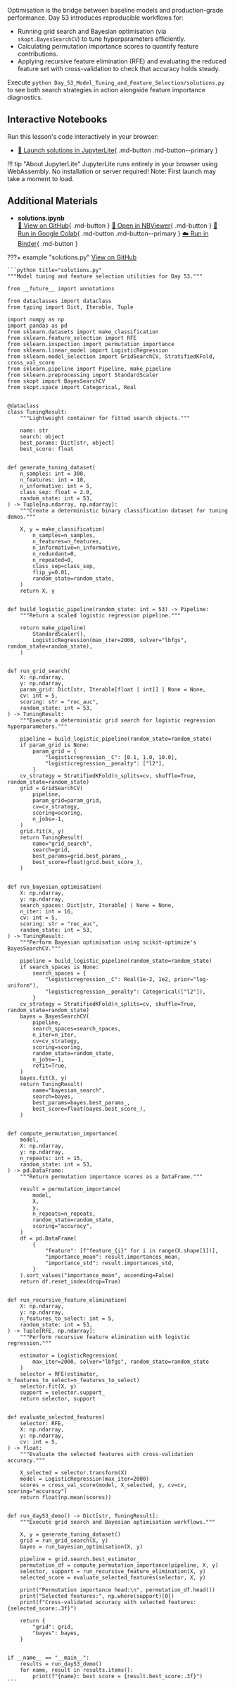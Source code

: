 Optimisation is the bridge between baseline models and production-grade
performance. Day 53 introduces reproducible workflows for:

- Running grid search and Bayesian optimisation (via `skopt.BayesSearchCV`) to
  tune hyperparameters efficiently.
- Calculating permutation importance scores to quantify feature contributions.
- Applying recursive feature elimination (RFE) and evaluating the reduced
  feature set with cross-validation to check that accuracy holds steady.

Execute `python Day_53_Model_Tuning_and_Feature_Selection/solutions.py` to see
both search strategies in action alongside feature importance diagnostics.



## Interactive Notebooks

Run this lesson's code interactively in your browser:

- [🚀 Launch solutions in JupyterLite](../../jupyterlite/lab?path=Day_53_Model_Tuning_and_Feature_Selection/solutions.ipynb){ .md-button .md-button--primary }

!!! tip "About JupyterLite"
    JupyterLite runs entirely in your browser using WebAssembly. No installation or server required! Note: First launch may take a moment to load.
## Additional Materials

- **solutions.ipynb**  
  [📁 View on GitHub](https://github.com/saint2706/Coding-For-MBA/blob/main/Day_53_Model_Tuning_and_Feature_Selection/solutions.ipynb){ .md-button } 
  [📓 Open in NBViewer](https://nbviewer.org/github/saint2706/Coding-For-MBA/blob/main/Day_53_Model_Tuning_and_Feature_Selection/solutions.ipynb){ .md-button } 
  [🚀 Run in Google Colab](https://colab.research.google.com/github/saint2706/Coding-For-MBA/blob/main/Day_53_Model_Tuning_and_Feature_Selection/solutions.ipynb){ .md-button .md-button--primary } 
  [☁️ Run in Binder](https://mybinder.org/v2/gh/saint2706/Coding-For-MBA/main?filepath=Day_53_Model_Tuning_and_Feature_Selection/solutions.ipynb){ .md-button }

???+ example "solutions.py"
    [View on GitHub](https://github.com/saint2706/Coding-For-MBA/blob/main/Day_53_Model_Tuning_and_Feature_Selection/solutions.py)

    ```python title="solutions.py"
    """Model tuning and feature selection utilities for Day 53."""

    from __future__ import annotations

    from dataclasses import dataclass
    from typing import Dict, Iterable, Tuple

    import numpy as np
    import pandas as pd
    from sklearn.datasets import make_classification
    from sklearn.feature_selection import RFE
    from sklearn.inspection import permutation_importance
    from sklearn.linear_model import LogisticRegression
    from sklearn.model_selection import GridSearchCV, StratifiedKFold, cross_val_score
    from sklearn.pipeline import Pipeline, make_pipeline
    from sklearn.preprocessing import StandardScaler
    from skopt import BayesSearchCV
    from skopt.space import Categorical, Real


    @dataclass
    class TuningResult:
        """Lightweight container for fitted search objects."""

        name: str
        search: object
        best_params: Dict[str, object]
        best_score: float


    def generate_tuning_dataset(
        n_samples: int = 300,
        n_features: int = 10,
        n_informative: int = 5,
        class_sep: float = 2.0,
        random_state: int = 53,
    ) -> Tuple[np.ndarray, np.ndarray]:
        """Create a deterministic binary classification dataset for tuning demos."""

        X, y = make_classification(
            n_samples=n_samples,
            n_features=n_features,
            n_informative=n_informative,
            n_redundant=0,
            n_repeated=0,
            class_sep=class_sep,
            flip_y=0.01,
            random_state=random_state,
        )
        return X, y


    def build_logistic_pipeline(random_state: int = 53) -> Pipeline:
        """Return a scaled logistic regression pipeline."""

        return make_pipeline(
            StandardScaler(),
            LogisticRegression(max_iter=2000, solver="lbfgs", random_state=random_state),
        )


    def run_grid_search(
        X: np.ndarray,
        y: np.ndarray,
        param_grid: Dict[str, Iterable[float | int]] | None = None,
        cv: int = 5,
        scoring: str = "roc_auc",
        random_state: int = 53,
    ) -> TuningResult:
        """Execute a deterministic grid search for logistic regression hyperparameters."""

        pipeline = build_logistic_pipeline(random_state=random_state)
        if param_grid is None:
            param_grid = {
                "logisticregression__C": [0.1, 1.0, 10.0],
                "logisticregression__penalty": ["l2"],
            }
        cv_strategy = StratifiedKFold(n_splits=cv, shuffle=True, random_state=random_state)
        grid = GridSearchCV(
            pipeline,
            param_grid=param_grid,
            cv=cv_strategy,
            scoring=scoring,
            n_jobs=-1,
        )
        grid.fit(X, y)
        return TuningResult(
            name="grid_search",
            search=grid,
            best_params=grid.best_params_,
            best_score=float(grid.best_score_),
        )


    def run_bayesian_optimisation(
        X: np.ndarray,
        y: np.ndarray,
        search_spaces: Dict[str, Iterable] | None = None,
        n_iter: int = 16,
        cv: int = 5,
        scoring: str = "roc_auc",
        random_state: int = 53,
    ) -> TuningResult:
        """Perform Bayesian optimisation using scikit-optimize's BayesSearchCV."""

        pipeline = build_logistic_pipeline(random_state=random_state)
        if search_spaces is None:
            search_spaces = {
                "logisticregression__C": Real(1e-2, 1e2, prior="log-uniform"),
                "logisticregression__penalty": Categorical(["l2"]),
            }
        cv_strategy = StratifiedKFold(n_splits=cv, shuffle=True, random_state=random_state)
        bayes = BayesSearchCV(
            pipeline,
            search_spaces=search_spaces,
            n_iter=n_iter,
            cv=cv_strategy,
            scoring=scoring,
            random_state=random_state,
            n_jobs=-1,
            refit=True,
        )
        bayes.fit(X, y)
        return TuningResult(
            name="bayesian_search",
            search=bayes,
            best_params=bayes.best_params_,
            best_score=float(bayes.best_score_),
        )


    def compute_permutation_importance(
        model,
        X: np.ndarray,
        y: np.ndarray,
        n_repeats: int = 15,
        random_state: int = 53,
    ) -> pd.DataFrame:
        """Return permutation importance scores as a DataFrame."""

        result = permutation_importance(
            model,
            X,
            y,
            n_repeats=n_repeats,
            random_state=random_state,
            scoring="accuracy",
        )
        df = pd.DataFrame(
            {
                "feature": [f"feature_{i}" for i in range(X.shape[1])],
                "importance_mean": result.importances_mean,
                "importance_std": result.importances_std,
            }
        ).sort_values("importance_mean", ascending=False)
        return df.reset_index(drop=True)


    def run_recursive_feature_elimination(
        X: np.ndarray,
        y: np.ndarray,
        n_features_to_select: int = 5,
        random_state: int = 53,
    ) -> Tuple[RFE, np.ndarray]:
        """Perform recursive feature elimination with logistic regression."""

        estimator = LogisticRegression(
            max_iter=2000, solver="lbfgs", random_state=random_state
        )
        selector = RFE(estimator, n_features_to_select=n_features_to_select)
        selector.fit(X, y)
        support = selector.support_
        return selector, support


    def evaluate_selected_features(
        selector: RFE,
        X: np.ndarray,
        y: np.ndarray,
        cv: int = 5,
    ) -> float:
        """Evaluate the selected features with cross-validation accuracy."""

        X_selected = selector.transform(X)
        model = LogisticRegression(max_iter=2000)
        scores = cross_val_score(model, X_selected, y, cv=cv, scoring="accuracy")
        return float(np.mean(scores))


    def run_day53_demo() -> Dict[str, TuningResult]:
        """Execute grid search and Bayesian optimisation workflows."""

        X, y = generate_tuning_dataset()
        grid = run_grid_search(X, y)
        bayes = run_bayesian_optimisation(X, y)

        pipeline = grid.search.best_estimator_
        permutation_df = compute_permutation_importance(pipeline, X, y)
        selector, support = run_recursive_feature_elimination(X, y)
        selected_score = evaluate_selected_features(selector, X, y)

        print("Permutation importance head:\n", permutation_df.head())
        print("Selected features:", np.where(support)[0])
        print(f"Cross-validated accuracy with selected features: {selected_score:.3f}")

        return {
            "grid": grid,
            "bayes": bayes,
        }


    if __name__ == "__main__":
        results = run_day53_demo()
        for name, result in results.items():
            print(f"{name}: best score = {result.best_score:.3f}")
    ```
